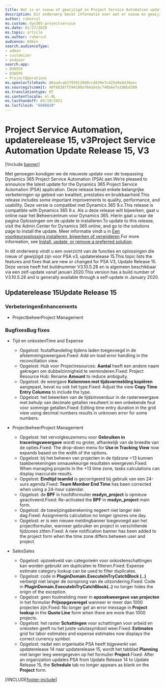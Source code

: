 ```yaml
---
title: Wat is er nieuw of gewijzigd in Project Service Automation updaterelease 15, v3
description: Dit onderwerp bevat informatie over wat er nieuw en gewijzigd is in Project Service Automation updaterelease 15, v3.
author: ruhercul
ms.custom: dyn365-projectservice
ms.date: 01/27/2020
ms.topic: article
ms.author: ruhercul
audience: Admin
search.audienceType:
- admin
- customizer
- enduser
search.app:
- D365CE
- D365PS
- ProjectOperations
ms.openlocfilehash: 86aadca637939120d0ccd839e7c425e9e8d38aec
ms.sourcegitcommit: 40f68387f594180af64a5e5c748b6efa188bd300
ms.translationtype: HT
ms.contentlocale: nl-NL
ms.lasthandoff: 05/10/2021
ms.locfileid: "6006820"
---
```

# <a name="project-service-automation-update-release-15-v3"></a><span data-ttu-id="735f1-103">Project Service Automation, updaterelease 15, v3</span><span class="sxs-lookup"><span data-stu-id="735f1-103">Project Service Automation Update Release 15, V3</span></span>

[!include [banner](../includes/psa-now-project-operations.md)]

<span data-ttu-id="735f1-104">Met genoegen kondigen we de nieuwste update voor de toepassing Dynamics 365 Project Service Automation (PSA) aan.</span><span class="sxs-lookup"><span data-stu-id="735f1-104">We’re pleased to announce the latest update for the Dynamics 365 Project Service Automation (PSA) application.</span></span> <span data-ttu-id="735f1-105">Deze release bevat enkele belangrijke verbeteringen op gebied van kwaliteit, prestaties en bruikbaarheid.</span><span class="sxs-lookup"><span data-stu-id="735f1-105">This release includes some important improvements to quality, performance, and usability.</span></span> <span data-ttu-id="735f1-106">Deze versie is compatibel met Dynamics 365 9.x.</span><span class="sxs-lookup"><span data-stu-id="735f1-106">This release is compatible with Dynamics 365 9.x.</span></span> <span data-ttu-id="735f1-107">Als u deze release wilt bijwerken, gaat u online naar het Beheercentrum voor Dynamics 365. Hierin gaat u naar de pagina Oplossingen om de update te installeren.</span><span class="sxs-lookup"><span data-stu-id="735f1-107">To update to this release, visit the Admin Center for Dynamics 365 online, and go to the solutions page to install the update.</span></span> <span data-ttu-id="735f1-108">Meer informatie vindt u in [Een voorkeursoplossing installeren, bijwerken of verwijderen](/power-platform/admin/install-remove-preferred-solution).</span><span class="sxs-lookup"><span data-stu-id="735f1-108">For more information, see [Install, update, or remove a preferred solution](/power-platform/admin/install-remove-preferred-solution).</span></span>

<span data-ttu-id="735f1-109">In dit onderwerp vindt u een overzicht van de functies en oplossingen die nieuw of gewijzigd zijn voor PSA v3, updaterelease 15.</span><span class="sxs-lookup"><span data-stu-id="735f1-109">This topic lists the features and fixes that are new or changed for PSA V3, Update Release 15.</span></span> <span data-ttu-id="735f1-110">Deze versie heeft het buildnummer V3.10.5.28 en is algemeen beschikbaar via een zelf-update vanaf januari 2020.</span><span class="sxs-lookup"><span data-stu-id="735f1-110">This version has a build number of V3.10.5.28 and is generally available through a self-update in January 2020.</span></span>

## <a name="update-release-15"></a><span data-ttu-id="735f1-111">Updaterelease 15</span><span class="sxs-lookup"><span data-stu-id="735f1-111">Update Release 15</span></span> 

### <a name="enhancements"></a><span data-ttu-id="735f1-112">Verbeteringen</span><span class="sxs-lookup"><span data-stu-id="735f1-112">Enhancements</span></span>

- <span data-ttu-id="735f1-113">Projectbeheer</span><span class="sxs-lookup"><span data-stu-id="735f1-113">Project Management</span></span>

### <a name="bug-fixes"></a><span data-ttu-id="735f1-114">Bugfixes</span><span class="sxs-lookup"><span data-stu-id="735f1-114">Bug fixes</span></span>

- <span data-ttu-id="735f1-115">Tijd en onkosten</span><span class="sxs-lookup"><span data-stu-id="735f1-115">Time and Expense</span></span>

  - <span data-ttu-id="735f1-116">Opgelost: foutafhandeling tijdens laden toegevoegd in de afstemmingsweergave.</span><span class="sxs-lookup"><span data-stu-id="735f1-116">Fixed: Add on-load error handling in the reconciliation view.</span></span>
  - <span data-ttu-id="735f1-117">Opgelost: Hub voor Projectresources: **Aantal** heeft een andere naam gekregen om dubbelzinnigheid te verminderen.</span><span class="sxs-lookup"><span data-stu-id="735f1-117">Fixed: Project Resource Hub: Rename **Amount** to reduce ambiguity.</span></span>
  - <span data-ttu-id="735f1-118">Opgelost: de weergave **Kolommen met tijdsvermelding kopiëren** aangepast, bevat nu ook het type.</span><span class="sxs-lookup"><span data-stu-id="735f1-118">Fixed: Adjust the view **Copy Time Entry Columns** to include the type.</span></span>
  - <span data-ttu-id="735f1-119">Opgelost: het bewerken van de tijdsinvoerduur in de rasterweergave met behulp van decimale getallen resulteert in een onbekende fout voor sommige getallen.</span><span class="sxs-lookup"><span data-stu-id="735f1-119">Fixed: Editing time entry duration in the grid view using decimal numbers results in unknown error for some numbers.</span></span>

- <span data-ttu-id="735f1-120">Projectbeheer</span><span class="sxs-lookup"><span data-stu-id="735f1-120">Project Management</span></span>

  - <span data-ttu-id="735f1-121">Opgelost: het vervolgkeuzemenu voor **Gebruiken in traceringsweergave** wordt nu groter, afhankelijk van de breedte van de opties.</span><span class="sxs-lookup"><span data-stu-id="735f1-121">Fixed: The drop-down menu for **Use in Tracking View** now expands based on the width of the options.</span></span>
  - <span data-ttu-id="735f1-122">Opgelost: bij het beheren van projecten in de tijdzone +13 kunnen taakberekeningen onnauwkeurige resultaten weergeven.</span><span class="sxs-lookup"><span data-stu-id="735f1-122">Fixed: When managing projects in the +13 time zone, tasks calculations can display inaccurate results.</span></span>
  - <span data-ttu-id="735f1-123">Opgelost: **Eindtijd teamlid** is gecorrigeerd bij gebruik van een 24-uurs agenda.</span><span class="sxs-lookup"><span data-stu-id="735f1-123">Fixed: **Team Member End Time** has been corrected when using a 24-hour calendar.</span></span>
  - <span data-ttu-id="735f1-124">Opgelost: de **BPF** in hoofdformulier **msdyn_project** is opnieuw geactiveerd.</span><span class="sxs-lookup"><span data-stu-id="735f1-124">Fixed: Re-activated the **BPF** in **msdyn_project** main form.</span></span>
  - <span data-ttu-id="735f1-125">Opgelost: de toewijzingsberekening negeert niet langer één dag.</span><span class="sxs-lookup"><span data-stu-id="735f1-125">Fixed: Assignments calculation no longer ignores one day.</span></span>
  - <span data-ttu-id="735f1-126">Opgelost: er is een nieuwe meldingbanner toegevoegd aan het projectformulier, wanneer gebruiker en project in verschillende tijdzones zitten.</span><span class="sxs-lookup"><span data-stu-id="735f1-126">Fixed: A new notification banner has been added to the project form when the time zone differs between user and project.</span></span>

- <span data-ttu-id="735f1-127">Sales</span><span class="sxs-lookup"><span data-stu-id="735f1-127">Sales</span></span>

  - <span data-ttu-id="735f1-128">Opgelost: opzoekveld van categorieën voor onkostenschattingen kan worden gebruikt om duplicaten te filteren.</span><span class="sxs-lookup"><span data-stu-id="735f1-128">Fixed: Expense estimate category lookup can be used to filter duplicates.</span></span>
  - <span data-ttu-id="735f1-129">Opgelost: code in **PluginDomain.ExecuteInTryCatchBlock (..)** verbergt niet langer de oorsprong van de uitzondering.</span><span class="sxs-lookup"><span data-stu-id="735f1-129">Fixed: Code in **PluginDomain.ExecuteInTryCatchBlock(..)** no longer hides the origin of the exception.</span></span>
  - <span data-ttu-id="735f1-130">Opgelost: geen foutmelding meer in **opzoekweergave van projecten** in het formulier **Prijsopgaveregel** wanneer er meer dan 1000 projecten zijn.</span><span class="sxs-lookup"><span data-stu-id="735f1-130">Fixed: No longer get an error message in **Project lookup** in the **Quote Line** form when there are more than 1000 projects.</span></span>
  - <span data-ttu-id="735f1-131">Opgelost: het raster **Schattingen** voor schattingen voor arbeid en onkosten geeft nu het juiste valutasymbool weer.</span><span class="sxs-lookup"><span data-stu-id="735f1-131">Fixed: **Estimates** grid for labor estimates and expense estimates now displays the correct currency symbol.</span></span>
  - <span data-ttu-id="735f1-132">Opgelost: nadat een organisatie PSA heeft bijgewerkt van updaterelease 14 naar updaterelease 15, wordt het tabblad **Planning** niet langer leeg weergegeven op het formulier **Project**.</span><span class="sxs-lookup"><span data-stu-id="735f1-132">Fixed: After an organization updates PSA from Update Release 14 to Update Release 15, the **Schedule** tab no longer appears as blank on the **Project** form.</span></span>


[!INCLUDE[footer-include](../includes/footer-banner.md)]